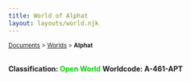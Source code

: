 ```yaml
---
title: World of Alphat
layout: layouts/world.njk
---
```

<small><a href="/docs">Documents</a> > <a href="/docs/world">Worlds</a> > **Alphat**</small><br><br>

**Classification: <span style="color:#0c0;">Open World</span>**
**Worldcode: A-461-APT**
